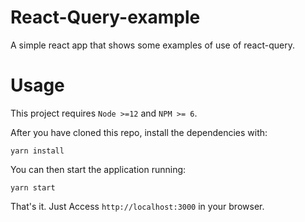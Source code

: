 # React-Query-example
A simple react app that shows some examples of use of react-query.

# Usage

This project requires `Node >=12` and `NPM >= 6`.

After you have cloned this repo, install the dependencies with:

```
yarn install
```

You can then start the application running:

```
yarn start
```

That's it. Just Access `http://localhost:3000` in your browser.
